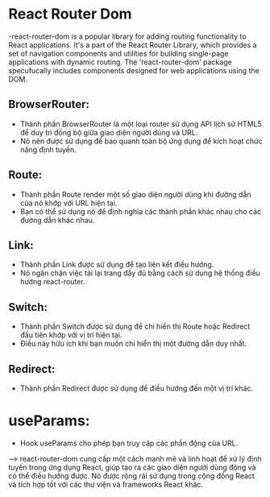 # React Router Dom
-react-router-dom is  a popular library for adding routing functionality to React applications. It's a part of the React Router Library, which provides a set of navigation components and utilities for building single-page applications with dynamic routing. The 'react-router-dom' package specufucally includes components designed for web applications using the DOM.
## BrowserRouter:
- Thành phần BrowserRouter là một loại router sử dụng API lịch sử HTML5 để duy trì đồng bộ giữa giao diện người dùng và URL.
- Nó nên được sử dụng để bao quanh toàn bộ ứng dụng để kích hoạt chức năng định tuyến.

## Route:
- Thành phần Route render một số giao diện người dùng khi đường dẫn của nó khớp với URL hiện tại.
- Bạn có thể sử dụng nó để định nghĩa các thành phần khác nhau cho các đường dẫn khác nhau.

## Link:
- Thành phần Link được sử dụng để tạo liên kết điều hướng.
- Nó ngăn chặn việc tải lại trang đầy đủ bằng cách sử dụng hệ thống điều hướng react-router.

## Switch:
- Thành phần Switch được sử dụng để chỉ hiển thị Route hoặc Redirect đầu tiên khớp với vị trí hiện tại.
- Điều này hữu ích khi bạn muốn chỉ hiển thị một đường dẫn duy nhất.

## Redirect:
- Thành phần Redirect được sử dụng để điều hướng đến một vị trí khác.

# useParams:
- Hook useParams cho phép bạn truy cập các phần động của URL.

--> react-router-dom cung cấp một cách mạnh mẽ và linh hoạt để xử lý định tuyến trong ứng dụng React, giúp tạo ra các giao diện người dùng động và có thể điều hướng được. Nó được rộng rãi sử dụng trong cộng đồng React và tích hợp tốt với các thư viện và frameworks React khác.